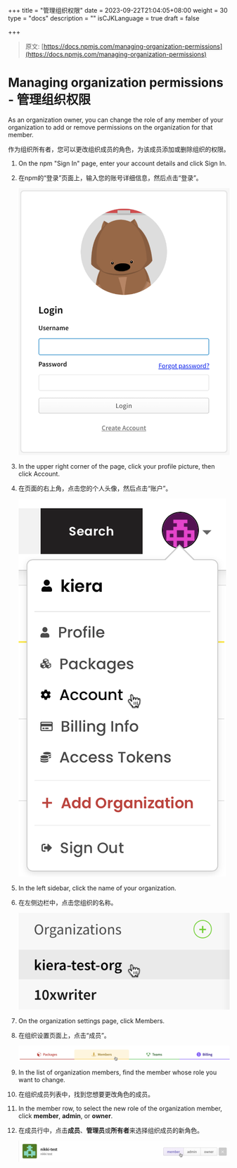 +++
title = "管理组织权限"
date = 2023-09-22T21:04:05+08:00
weight = 30
type = "docs"
description = ""
isCJKLanguage = true
draft = false

+++

> 原文: [https://docs.npmjs.com/managing-organization-permissions](https://docs.npmjs.com/managing-organization-permissions)

# Managing organization permissions - 管理组织权限

As an organization owner, you can change the role of any member of your organization to add or remove permissions on the organization for that member.

​	作为组织所有者，您可以更改组织成员的角色，为该成员添加或删除组织的权限。

1. On the npm "Sign In" page, enter your account details and click Sign In.

2. 在npm的“登录”页面上，输入您的账号详细信息，然后点击“登录”。

   ![Screenshot of npm login dialog](Managingorganizationpermissions_img/user-login.png)

3. In the upper right corner of the page, click your profile picture, then click Account.

4. 在页面的右上角，点击您的个人头像，然后点击“账户”。

   ![Screenshot of account settings selection in user menu](Managingorganizationpermissions_img/account-settings.png)

5. In the left sidebar, click the name of your organization.

6. 在左侧边栏中，点击您组织的名称。

   ![Screenshot of a selected organization](Managingorganizationpermissions_img/organization-selection.png)

7. On the organization settings page, click Members.

8. 在组织设置页面上，点击“成员”。

   ![Screenshot of the organization members tab](Managingorganizationpermissions_img/organization-members-tab.png)

9. In the list of organization members, find the member whose role you want to change.

10. 在组织成员列表中，找到您想要更改角色的成员。

11. In the member row, to select the new role of the organization member, click **member**, **admin**, or **owner**.

12. 在成员行中，点击**成员**、**管理员**或**所有者**来选择组织成员的新角色。

    ![Screenshot showing the change member role option](Managingorganizationpermissions_img/change-member-role.png)
